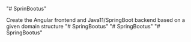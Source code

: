 "# SprinBootus"

Create the Angular frontend and Java11/SpringBoot backend based on a given domain structure
"# SpringBootus" 
"# SpringBootus" 
"# SpringBootus" 
